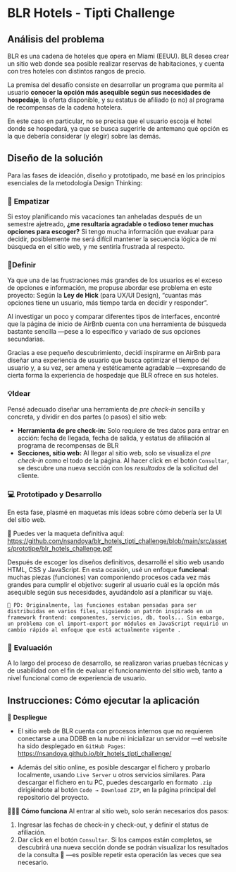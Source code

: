 # BLR Hotels - Tipti Challenge

## Análisis del problema

BLR es una cadena de hoteles que opera en Miami (EEUU). BLR desea crear un sitio web donde sea posible realizar reservas de habitaciones, y cuenta con tres hoteles con distintos rangos de precio. 

La premisa del desafío consiste en desarrollar un programa que permita al usuario **conocer la opción más asequible según sus necesidades de hospedaje**, la oferta disponible, y su estatus de afiliado (o no) al programa de recompensas de la cadena hotelera.

En este caso en particular, no se precisa que el usuario escoja el hotel donde se hospedará, ya que se busca sugerirle de antemano qué opción es la que debería considerar (y elegir) sobre las demás.

## Diseño de la solución

Para las fases de ideación, diseño y prototipado, me basé en los principios esenciales de la metodología Design Thinking:

### 👥 **Empatizar**

Si estoy planificando mis vacaciones tan anheladas después de un semestre ajetreado, **¿me resultaría agradable o tedioso tener muchas opciones para escoger?** Si tengo mucha información que evaluar para decidir, posiblemente me será difícil mantener la secuencia lógica de mi búsqueda en el sitio web, y me sentiría frustrada al respecto.

### 📍**Definir**

Ya que una de las frustraciones más grandes de los usuarios es el exceso de opciones e información, me propuse abordar ese problema en este proyecto: Según la **Ley de Hick** (para UX/UI Design), “cuantas más opciones tiene un usuario, más tiempo tarda en decidir y responder”.

Al investigar un poco y comparar diferentes tipos de interfaces, encontré que la página de inicio de AirBnb cuenta con una herramienta de búsqueda bastante sencilla —pese a lo específico y variado de sus opciones secundarias. 

Gracias a ese pequeño descubrimiento, decidí inspirarme en AirBnb para diseñar una experiencia de usuario que busca optimizar el tiempo del usuario y, a su vez, ser amena y estéticamente agradable —expresando de cierta forma la experiencia de hospedaje que BLR ofrece en sus hoteles.

### 💡**Idear**

Pensé adecuado diseñar una herramienta de *pre check-in* sencilla y concreta, y dividir en dos partes (o pasos) el sitio web:

- **Herramienta de pre check-in:** Solo requiere de tres datos para entrar en acción: fecha de llegada, fecha de salida, y estatus de afiliación al programa de recompensas de BLR
- **Secciones, sitio web:** Al llegar al sitio web, solo se visualiza el *pre check-in* como el todo de la página. Al hacer click en el botón `Consultar`, se descubre una nueva sección con los *resultados* de la solicitud del cliente.

### 💻 **Prototipado y Desarrollo**

En esta fase, plasmé en maquetas mis ideas sobre cómo debería ser la UI del sitio web.

🐥 Puedes ver la maqueta definitiva aquí: https://github.com/nsandoya/blr_hotels_tipti_challenge/blob/main/src/assets/prototipe/blr_hotels_challenge.pdf

Después de escoger los diseños definitivos, desarrollé el sitio web usando HTML, CSS y JavaScript. En esta ocasión, usé un enfoque **funcional**: muchas piezas (funciones) van componiendo procesos cada vez más grandes para cumplir el objetivo: sugerir al usuario cuál es la opción más asequible según sus necesidades, ayudándolo así a planificar su viaje.

`🍃 PD: Originalmente, las funciones estaban pensadas para ser distribuidas en varios files, siguiendo un patrón inspirado en un framework frontend: componentes, servicios, db, tools... Sin embargo, un problema con el import-export por módulos en JavaScript requirió un cambio rápido al enfoque que está actualmente vigente .`

### 🔎 **Evaluación**

A lo largo del proceso de desarrollo, se realizaron varias pruebas técnicas y de usabilidad con el fin de evaluar el funcionamiento del sitio web, tanto a nivel funcional como de experiencia de usuario.

## Instrucciones: Cómo ejecutar la aplicación
🤖 **Despliegue**
- El sitio web de BLR cuenta con procesos internos que no requieren conectarse a una DDBB en la nube ni inicializar un servidor —el website ha sido desplegado en `GitHub Pages`: https://nsandoya.github.io/blr_hotels_tipti_challenge/

- Además del sitio online, es posible descargar el fichero y probarlo localmente, usando `Live Server` u otros servicios similares. Para descargar el fichero en tu PC, puedes descargarlo en formato `.zip` dirigiéndote al botón `Code → Download ZIP`, en la página principal del repositorio del proyecto.

👩🏻‍💻 **Cómo funciona**
Al entrar al sitio web, solo serán necesarios dos pasos:
1. Ingresar las fechas de check-in y check-out, y definir el status de afiliación.
2. Dar click en el botón `Consultar`. 
Si los campos están completos, se descubrirá una nueva sección donde se podrán visualizar los resultados de la consulta 🙂 —es posible repetir esta operación las veces que sea necesario.